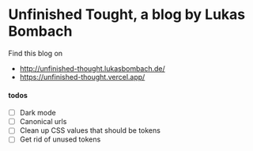 # Unfinished Tought, a blog by Lukas Bombach

Find this blog on

- http://unfinished-thought.lukasbombach.de/
- https://unfinished-thought.vercel.app/

#### todos

- [ ] Dark mode
- [ ] Canonical urls
- [ ] Clean up CSS values that should be tokens
- [ ] Get rid of unused tokens
